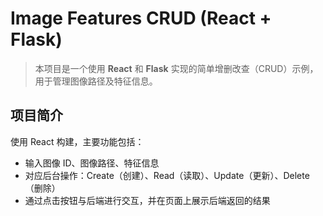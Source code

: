 # Image Features CRUD (React + Flask)

> 本项目是一个使用 **React** 和 **Flask** 实现的简单增删改查（CRUD）示例，用于管理图像路径及特征信息。

## 项目简介

使用 React 构建，主要功能包括：
- 输入图像 ID、图像路径、特征信息
- 对应后台操作：Create（创建）、Read（读取）、Update（更新）、Delete（删除）
- 通过点击按钮与后端进行交互，并在页面上展示后端返回的结果
